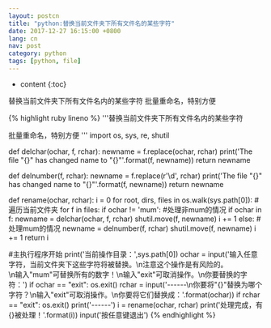 ```yaml
---
layout: postcn
title: "python:替换当前文件夹下所有文件名的某些字符"
date: 2017-12-27 16:15:00 +0800
lang: cn
nav: post
category: python
tags: [python, file]
---
```


* content
{:toc}

替换当前文件夹下所有文件名内的某些字符
批量重命名，特别方便
<!-- more -->

{% highlight ruby lineno %}
'''替换当前文件夹下所有文件名内的某些字符

批量重命名，特别方便
'''
import os, sys, re, shutil

def delchar(ochar, f, rchar):
	newname = f.replace(ochar, rchar)
	print('The file "{}" has changed name to "{}"'.format(f, newname))
	return newname

def delnumber(f, rchar):
	newname = f.replace(r'\d', rchar)
	print('The file "{}" has changed name to "{}"'.format(f, newname))
	return newname

def rename(ochar, rchar):
	i = 0
	for root, dirs, files in os.walk(sys.path[0]):	#遍历当前文件夹
		for f in files:
			if ochar != 'mum':	#处理非mum的情况
				if ochar in f:
					newname = delchar(ochar, f, rchar)
					shutil.move(f, newname)
					i += 1
			else:	#处理mum的情况
				newname = delnumber(f, rchar)
				shutil.move(f, newname)
				i += 1
	return i

#主执行程序开始
print('当前操作目录：',sys.path[0])
ochar = input('输入任意字符，当前文件夹下这些字符将被替换。\n注意这个操作是有风险的。\
	\n输入"mum"可替换所有的数字！\n输入"exit"可取消操作。\n你要替换的字符：')
if ochar == "exit":
	os.exit()
rchar = input('------\n你要将"{}"替换为哪个字符？\n输入"exit"可取消操作。\n你要将它们替换成：'.format(ochar))
if rchar == "exit":
	os.exit()
print('------')
i = rename(ochar, rchar)
print('处理完成，有{}被处理！'.format(i))
input('按任意键退出')
{% endhighlight %}